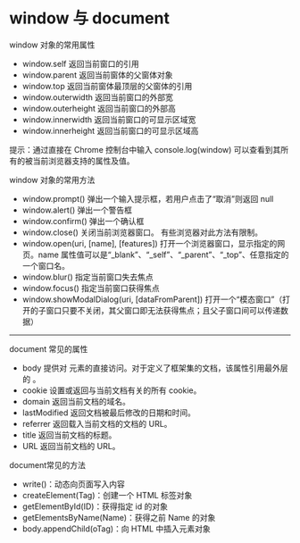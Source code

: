 # window 与 document 

window 对象的常用属性

- window.self 返回当前窗口的引用
- window.parent 返回当前窗体的父窗体对象
- window.top 返回当前窗体最顶层的父窗体的引用
- window.outerwidth 返回当前窗口的外部宽
- window.outerheight 返回当前窗口的外部高
- window.innerwidth 返回当前窗口的可显示区域宽
- window.innerheight 返回当前窗口的可显示区域高

提示：通过直接在 Chrome 控制台中输入 console.log(window) 可以查看到其所有的被当前浏览器支持的属性及值。

window 对象的常用方法

- window.prompt() 弹出一个输入提示框，若用户点击了“取消”则返回 null
- window.alert() 弹出一个警告框
- window.confirm() 弹出一个确认框
- window.close() 关闭当前浏览器窗口。 有些浏览器对此方法有限制。
- window.open(uri, [name], [features]) 打开一个浏览器窗口，显示指定的网页。name 属性值可以是“_blank”、“_self”、“_parent”、“_top”、任意指定的一个窗口名。
- window.blur() 指定当前窗口失去焦点
- window.focus() 指定当前窗口获得焦点
- window.showModalDialog(uri, [dataFromParent]) 打开一个“模态窗口”（打开的子窗口只要不关闭，其父窗口即无法获得焦点；且父子窗口间可以传递数据）

------

document 常见的属性

- body 提供对 <body> 元素的直接访问。对于定义了框架集的文档，该属性引用最外层的 <frameset>。
- cookie 设置或返回与当前文档有关的所有 cookie。
- domain 返回当前文档的域名。
- lastModified 返回文档被最后修改的日期和时间。
- referrer 返回载入当前文档的文档的 URL。
- title 返回当前文档的标题。
- URL 返回当前文档的 URL。

document常见的方法

- write()：动态向页面写入内容
- createElement(Tag)：创建一个 HTML 标签对象
- getElementById(ID)：获得指定 id 的对象
- getElementsByName(Name)：获得之前 Name 的对象
- body.appendChild(oTag)：向 HTML 中插入元素对象